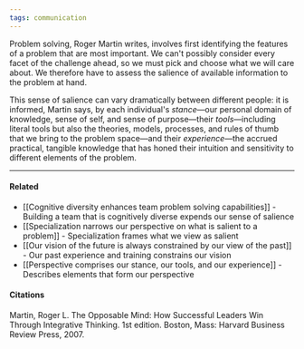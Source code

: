 ```yaml
---
tags: communication
---
```


Problem solving, Roger Martin writes, involves first identifying the features of a problem that are most important. We can't possibly consider every facet of the challenge ahead, so we must pick and choose what we will care about. We therefore have to assess the salience of available information to the problem at hand.

This sense of salience can vary dramatically between different people: it is informed, Martin says, by each individual's _stance_—our personal domain of knowledge, sense of self, and sense of purpose—their _tools_—including literal tools but also the theories, models, processes, and rules of thumb that we bring to the problem space—and their _experience_—the accrued practical, tangible knowledge that has honed their intuition and sensitivity to different elements of the problem.

---

#### Related

-   [[Cognitive diversity enhances team problem solving capabilities]] - Building a team that is cognitively diverse expends our sense of salience
-   [[Specialization narrows our perspective on what is salient to a problem]] - Specialization frames what we view as salient
-   [[Our vision of the future is always constrained by our view of the past]] - Our past experience and training constrains our vision
-   [[Perspective comprises our stance, our tools, and our experience]] - Describes elements that form our perspective

#### Citations

Martin, Roger L. The Opposable Mind: How Successful Leaders Win Through Integrative Thinking. 1st edition. Boston, Mass: Harvard Business Review Press, 2007.